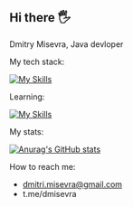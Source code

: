 ## Hi there 🖐

Dmitry Misevra, Java devloper

My tech stack: 

[![My Skills](https://skillicons.dev/icons?i=java,spring,hibernate,maven,gradle,docker,git)](https://skillicons.dev)


Learning:

[![My Skills](https://skillicons.dev/icons?i=kafka)](https://skillicons.dev)



My stats:
  
[![Anurag's GitHub stats](https://github-readme-stats.vercel.app/api?username=dmitrymisevra)](https://github.com/anuraghazra/github-readme-stats)

How to reach me:

* dmitri.misevra@gmail.com
* t.me/dmisevra
